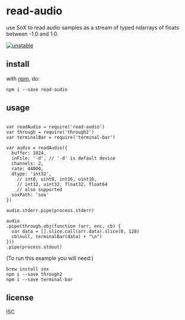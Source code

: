 # read-audio 

use SoX to read audio samples as a stream of typed ndarrays of floats between -1.0 and 1.0.

[![unstable](http://badges.github.io/stability-badges/dist/unstable.svg)](http://github.com/badges/stability-badges)

## install

with [npm](https://npmjs.org), do:

```
npm i --save read-audio
```

## usage

```

var readAudio = require('read-audio')
var through = require('through2')
var terminalBar = require('terminal-bar')

var audio = readAudio({
  buffer: 1024,
  inFile: '-d', // '-d' is default device
  channels: 2,
  rate: 44000,
  dtype: 'int32',
    // int8, uint8, int16, uint16,
    // int32, uint32, float32, float64
    // also supported
  soxPath: 'sox'
})

audio.stderr.pipe(process.stderr)

audio
.pipe(through.obj(function (arr, enc, cb) {
  var data = [].slice.call(arr.data).slice(0, 128)
  cb(null, terminalBar(data) + "\n")
}))
.pipe(process.stdout)
```

(To run this example you will need:)

```
brew install sox
npm i --save through2
npm i --save terminal-bar
```

## license

ISC
